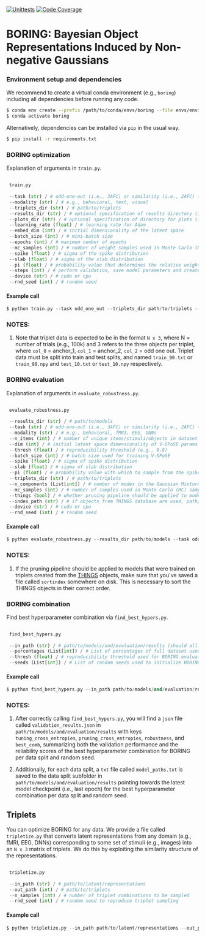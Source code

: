 [![Unittests](https://github.com/ViCCo-Group/VSPoSE/actions/workflows/python-package.yml/badge.svg)](https://github.com/ViCCo-Group/VSPoSE/actions/workflows/python-package.yml)
[![Code Coverage](https://codecov.io/gh/ViCCo-Group/VSPoSE/branch/main/graph/badge.svg?token=0RKlKIYtbd)](https://github.com/ViCCo-Group/VSPoSE/actions/workflows/coverage.yml)

# BORING: Bayesian Object Representations Induced by Non-negative Gaussians

### Environment setup and dependencies

We recommend to create a virtual conda environment (e.g., `boring`) including all dependencies before running any code.

```bash
$ conda env create --prefix /path/to/conda/envs/boring --file envs/environment.yml
$ conda activate boring
```

Alternatively, dependencies can be installed via `pip` in the usual way.

```bash
$ pip install -r requirements.txt
```

### BORING optimization

Explanation of arguments in `train.py`.

```python
 
 train.py
  
 --task (str) / # odd-one-out (i.e., 3AFC) or similarity (i.e., 2AFC) task
 --modality (str) / # e.g., behavioral, text, visual
 --triplets_dir (str) / # path/to/triplets
 --results_dir (str) / # optional specification of results directory (if not provided will resort to ./results/modality/version/dim/lambda/seed/)
 --plots_dir (str) / # optional specification of directory for plots (if not provided will resort to ./plots/modality/version/dim/lambda/seed/)
 --learning_rate (float) / # learning rate for Adam
 --embed_dim (int) / # initial dimensionality of the latent space
 --batch_size (int) / # mini-batch size
 --epochs (int) / # maximum number of epochs
 --mc_samples (int) / # number of weight samples used in Monte Carlo (MC) sampling at val time (for computationaly efficiency, M is set to 1 during training)
 --spike (float) / # sigma of the spike distribution
 --slab (float) / # sigma of the slab distribution
 --pi (float) / # probability value that determines the relative weighting of the distributions; the higher this value, the higher the probability that weights are drawn from the spike distribution
 --steps (int) / # perform validation, save model parameters and create model and optimizer checkpoints every <steps> epochs
 --device (str) / # cuda or cpu
 --rnd_seed (int) / # random seed
 ```

#### Example call

```python
$ python train.py --task odd_one_out --triplets_dir path/to/triplets --results_dir ./results --plots_dir ./plots --learning_rate 0.001 --embed_dim 100 --batch_size 128 --epochs 1000 --mc_samples 25 --spike 0.1 --slab 1.0 --pi 0.5 --steps 50 --device cuda --rnd_seed 42
```

### NOTES:

1. Note that triplet data is expected to be in the format `N x 3`, where N = number of trials (e.g., 100k) and 3 refers to the three objects per triplet, where `col_0` = anchor_1, `col_1` = anchor_2, `col_2` = odd one out. Triplet data must be split into train and test splits, and named `train_90.txt` or `train_90.npy` and `test_10.txt` or `test_10.npy` respectively.


### BORING evaluation

Explanation of arguments in `evaluate_robustness.py`.

```python
 
 evaluate_robustness.py
 
 --results_dir (str) / # path/to/models
 --task (str) / # odd-one-out (i.e., 3AFC) or similarity (i.e., 2AFC) task
 --modality (str) / # e.g., behavioral, fMRI, EEG, DNNs
 --n_items (int) / # number of unique items/stimuli/objects in dataset
 --dim (int) / # initial latent space dimensionality of V-SPoSE params
 --thresh (float) / # reproducibility threshold (e.g., 0.8)
 --batch_size (int) / # batch size used for training V-SPoSE
 --spike (float) / # sigma of spike distribution
 --slab (float) / # sigma of slab distribution
 --pi (float) / # probability value with which to sample from the spike
 --triplets_dir (str) / # path/to/triplets
 --n_components (List[int]) / # number of modes in the Gaussian Mixture Model (GMM)
 --mc_samples (int) / # number of samples used in Monte Carlo (MC) sampling during validation
 --things (bool) / # whether pruning pipeline should be applied to models that were training on THINGS objects
 --index_path (str) / # if objects from THINGS database are used, path/to/sortindex must be provided
 --device (str) / # cuda or cpu
 --rnd_seed (int) / # random seed
 ```

#### Example call

```python
$ python evaluate_robustness.py --results_dir path/to/models --task odd_one_out --modality behavioral --n_items number/of/unique/stimuli --dim 100 --thresh 0.85 --batch_size 128 --spike 0.125 --slab 1.0 --pi 0.5 --triplets_dir path/to/triplets --n_components 2 3 4 5 6 --mc_samples 30 --things --index_path ./data/sortindex --device cpu --rnd_seed 42
```

### NOTES:

1. If the pruning pipeline should be applied to models that were trained on triplets created from the [THINGS](https://osf.io/jum2f/) objects, make sure that you've saved a file called `sortindex` somewhere on disk. This is necessary to sort the THINGS objects in their correct order. 


### BORING combination

Find best hyperparameter combination via `find_best_hypers.py`.

```python
 
 find_best_hypers.py
 
 --in_path (str) / # path/to/models/and/evaluation/results (should all have the same root directory)
 --percentages (List[int]) / # List of percentages of full dataset used for BORING optimization
 --thresh (float) / # reproducibility threshold used for BORING evaluation (e.g., 0.8)
 --seeds (List[int]) / # List of random seeds used to initialize BORING during optimization
 ```

#### Example call

```python
$ python find_best_hypers.py --in_path path/to/models/and/evaluation/results --percentages 10 20 50 100 --thresh 0.8 --seeds 3 10 19 30 42
```

### NOTES:

1. After correctly calling `find_best_hypers.py`, you will find a `json` file called `validation_results.json` in `path/to/models/and/evaluation/results` with keys `tuning_cross_entropies`, `pruning_cross_entropies`, `robustness`, and `best_comb`, summarizing both the validation performance and the reliability scores of the best hyperparameter combination for BORING per data split and random seed.

2. Additionally, for each data split, a `txt` file called `model_paths.txt` is saved to the data split subfolder in `path/to/models/and/evaluation/results` pointing towards the latest model checkpoint (i.e., last epoch) for the best hyperparameter combination per data split and random seed.

## Triplets

You can optimize BORING for any data. We provide a file called `tripletize.py` that converts latent representations from any domain (e.g., fMRI, EEG, DNNs) corresponding to some set of stimuli (e.g., images) into an `N x 3` matrix of triplets. We do this by exploiting the similarity structure of the representations.

```python
 
 tripletize.py
 
 --in_path (str) / # path/to/latent/representations
 --out_path (int) / # path/to/triplets
 --n_samples (int) / # number of triplet combinations to be sampled
 --rnd_seed (int) / # random seed to reproduce triplet sampling
 ```

#### Example call

```python
$ python tripletize.py --in_path path/to/latent/representations --out_path path/to/triplets --n_samples 100000 --rnd_seed 42
```

